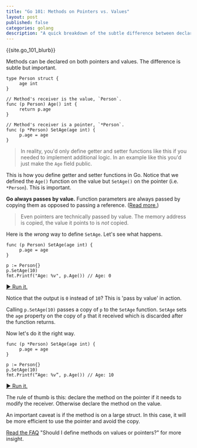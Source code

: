 ```yaml
---
title: "Go 101: Methods on Pointers vs. Values"
layout: post
published: false
categories: golang
description: "A quick breakdown of the subtle difference between declaring a method on a pointer vs. value in Go."
---
```


{{site.go_101_blurb}}

Methods can be declared on both pointers and values. The difference is subtle but important.

	type Person struct {
	     age int
	}

	// Method's receiver is the value, `Person`.
	func (p Person) Age() int {
	     return p.age
	}

	// Method's receiver is a pointer, `*Person`.
	func (p *Person) SetAge(age int) {
	     p.age = age
	}

> In reality, you'd only define getter and setter functions like this if you needed to implement additional logic. In an example like this you'd just make the `Age` field public.

This is how you define getter and setter functions in Go. Notice that we defined the `Age()` function on the value but `SetAge()` on the pointer (i.e. `*Person`). This is important.

**Go always passes by value.** Function parameters are  always passed by copying them as opposed to passing a reference. ([Read more.](http://golang.org/doc/faq#pass_by_value))

> Even pointers are technically passed by value. The memory address is copied, the value it points to is *not* copied.

Here is the *wrong* way to define `SetAge`. Let's see what happens.

	func (p Person) SetAge(age int) {
	     p.age = age
	}

	p := Person{}
	p.SetAge(10)
	fmt.Printf("Age: %v", p.Age()) // Age: 0

[&#9654; Run it.](http://play.golang.org/p/CJZfqBrAIC)

Notice that the output is `0` instead of `10`? This is 'pass by value' in action.

Calling `p.SetAge(10)` passes a copy of `p` to the `SetAge` function. `SetAge` sets the `age` property on the copy of `p` that it received which is discarded after the function returns.

Now let's do it the right way.

	func (p *Person) SetAge(age int) {
	     p.age = age
	}

	p := Person{}
	p.SetAge(10)
	fmt.Printf(“Age: %v”, p.Age()) // Age: 10

[&#9654; Run it.](http://play.golang.org/p/BbIlSUQBCr)

The rule of thumb is this: declare the method on the pointer if it needs to modify the receiver. Otherwise declare the method on the value.

An important caveat is if the method is on a large struct. In this case, it will be more efficient to use the pointer and avoid the copy.

[Read the FAQ](http://golang.org/doc/faq#methods_on_values_or_pointers) "Should I define methods on values or pointers?" for more insight.
